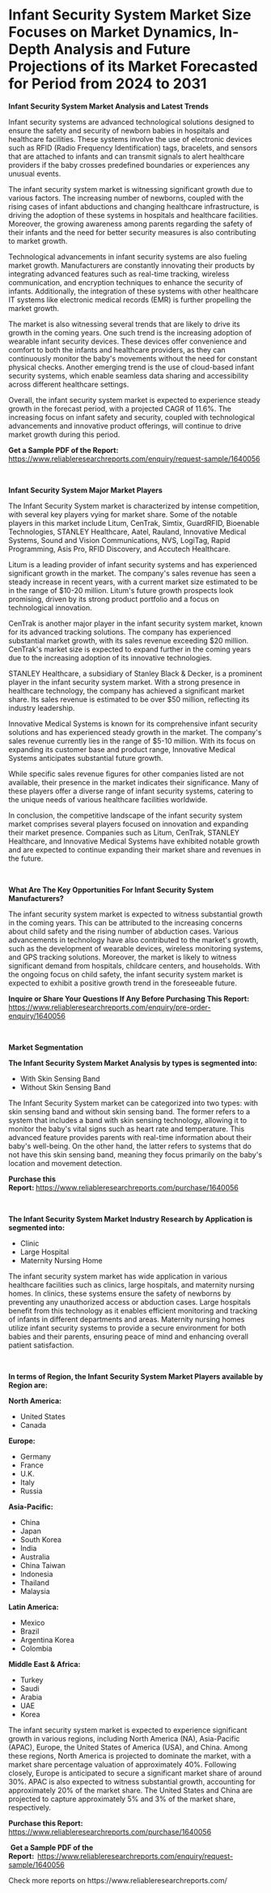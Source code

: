 <p><h1>Infant Security System Market Size Focuses on Market Dynamics, In-Depth Analysis and Future Projections of its Market Forecasted for Period from 2024 to 2031</h1></p><p><strong>Infant Security System Market Analysis and Latest Trends</strong></p>
<p><p>Infant security systems are advanced technological solutions designed to ensure the safety and security of newborn babies in hospitals and healthcare facilities. These systems involve the use of electronic devices such as RFID (Radio Frequency Identification) tags, bracelets, and sensors that are attached to infants and can transmit signals to alert healthcare providers if the baby crosses predefined boundaries or experiences any unusual events.</p><p>The infant security system market is witnessing significant growth due to various factors. The increasing number of newborns, coupled with the rising cases of infant abductions and changing healthcare infrastructure, is driving the adoption of these systems in hospitals and healthcare facilities. Moreover, the growing awareness among parents regarding the safety of their infants and the need for better security measures is also contributing to market growth.</p><p>Technological advancements in infant security systems are also fueling market growth. Manufacturers are constantly innovating their products by integrating advanced features such as real-time tracking, wireless communication, and encryption techniques to enhance the security of infants. Additionally, the integration of these systems with other healthcare IT systems like electronic medical records (EMR) is further propelling the market growth.</p><p>The market is also witnessing several trends that are likely to drive its growth in the coming years. One such trend is the increasing adoption of wearable infant security devices. These devices offer convenience and comfort to both the infants and healthcare providers, as they can continuously monitor the baby's movements without the need for constant physical checks. Another emerging trend is the use of cloud-based infant security systems, which enable seamless data sharing and accessibility across different healthcare settings.</p><p>Overall, the infant security system market is expected to experience steady growth in the forecast period, with a projected CAGR of 11.6%. The increasing focus on infant safety and security, coupled with technological advancements and innovative product offerings, will continue to drive market growth during this period.</p></p>
<p><strong>Get a Sample PDF of the Report:&nbsp;</strong> <a href="https://www.reliableresearchreports.com/enquiry/request-sample/1640056">https://www.reliableresearchreports.com/enquiry/request-sample/1640056</a></p>
<p>&nbsp;</p>
<p><strong>Infant Security System Major Market Players</strong></p>
<p><p>The Infant Security System market is characterized by intense competition, with several key players vying for market share. Some of the notable players in this market include Litum, CenTrak, Simtix, GuardRFID, Bioenable Technologies, STANLEY Healthcare, Aatel, Rauland, Innovative Medical Systems, Sound and Vision Communications, NVS, LogiTag, Rapid Programming, Asis Pro, RFID Discovery, and Accutech Healthcare.</p><p>Litum is a leading provider of infant security systems and has experienced significant growth in the market. The company's sales revenue has seen a steady increase in recent years, with a current market size estimated to be in the range of $10-20 million. Litum's future growth prospects look promising, driven by its strong product portfolio and a focus on technological innovation.</p><p>CenTrak is another major player in the infant security system market, known for its advanced tracking solutions. The company has experienced substantial market growth, with its sales revenue exceeding $20 million. CenTrak's market size is expected to expand further in the coming years due to the increasing adoption of its innovative technologies.</p><p>STANLEY Healthcare, a subsidiary of Stanley Black & Decker, is a prominent player in the infant security system market. With a strong presence in healthcare technology, the company has achieved a significant market share. Its sales revenue is estimated to be over $50 million, reflecting its industry leadership.</p><p>Innovative Medical Systems is known for its comprehensive infant security solutions and has experienced steady growth in the market. The company's sales revenue currently lies in the range of $5-10 million. With its focus on expanding its customer base and product range, Innovative Medical Systems anticipates substantial future growth.</p><p>While specific sales revenue figures for other companies listed are not available, their presence in the market indicates their significance. Many of these players offer a diverse range of infant security systems, catering to the unique needs of various healthcare facilities worldwide.</p><p>In conclusion, the competitive landscape of the infant security system market comprises several players focused on innovation and expanding their market presence. Companies such as Litum, CenTrak, STANLEY Healthcare, and Innovative Medical Systems have exhibited notable growth and are expected to continue expanding their market share and revenues in the future.</p></p>
<p>&nbsp;</p>
<p><strong>What Are The Key Opportunities For Infant Security System Manufacturers?</strong></p>
<p><p>The infant security system market is expected to witness substantial growth in the coming years. This can be attributed to the increasing concerns about child safety and the rising number of abduction cases. Various advancements in technology have also contributed to the market's growth, such as the development of wearable devices, wireless monitoring systems, and GPS tracking solutions. Moreover, the market is likely to witness significant demand from hospitals, childcare centers, and households. With the ongoing focus on child safety, the infant security system market is expected to exhibit a positive growth trend in the foreseeable future.</p></p>
<p><strong>Inquire or Share Your Questions If Any Before Purchasing This Report:</strong> <a href="https://www.reliableresearchreports.com/enquiry/pre-order-enquiry/1640056">https://www.reliableresearchreports.com/enquiry/pre-order-enquiry/1640056</a></p>
<p>&nbsp;</p>
<p><strong>Market Segmentation</strong></p>
<p><strong>The Infant Security System Market Analysis by types is segmented into:</strong></p>
<p><ul><li>With Skin Sensing Band</li><li>Without Skin Sensing Band</li></ul></p>
<p><p>The Infant Security System market can be categorized into two types: with skin sensing band and without skin sensing band. The former refers to a system that includes a band with skin sensing technology, allowing it to monitor the baby's vital signs such as heart rate and temperature. This advanced feature provides parents with real-time information about their baby's well-being. On the other hand, the latter refers to systems that do not have this skin sensing band, meaning they focus primarily on the baby's location and movement detection.</p></p>
<p><strong>Purchase this Report:&nbsp;</strong><a href="https://www.reliableresearchreports.com/purchase/1640056">https://www.reliableresearchreports.com/purchase/1640056</a></p>
<p>&nbsp;</p>
<p><strong>The Infant Security System Market Industry Research by Application is segmented into:</strong></p>
<p><ul><li>Clinic</li><li>Large Hospital</li><li>Maternity Nursing Home</li></ul></p>
<p><p>The infant security system market has wide application in various healthcare facilities such as clinics, large hospitals, and maternity nursing homes. In clinics, these systems ensure the safety of newborns by preventing any unauthorized access or abduction cases. Large hospitals benefit from this technology as it enables efficient monitoring and tracking of infants in different departments and areas. Maternity nursing homes utilize infant security systems to provide a secure environment for both babies and their parents, ensuring peace of mind and enhancing overall patient satisfaction.</p></p>
<p>&nbsp;</p>
<p><strong>In terms of Region, the Infant Security System Market Players available by Region are:</strong></p>
<p>
    <p> <strong> North America: </strong>
        <ul>
            <li>United States</li>
            <li>Canada</li>
        </ul>
        </p> 
    <p> <strong> Europe: </strong>
        <ul>
            <li>Germany</li>
            <li>France</li>
            <li>U.K.</li>
            <li>Italy</li>
            <li>Russia</li>
        </ul>
        </p> 
    <p> <strong> Asia-Pacific: </strong>
        <ul>
            <li>China</li>
            <li>Japan</li>
            <li>South Korea</li>
            <li>India</li>
            <li>Australia</li>
            <li>China Taiwan</li>
            <li>Indonesia</li>
            <li>Thailand</li>
            <li>Malaysia</li>
        </ul>
        </p> 
    <p> <strong> Latin America: </strong>
        <ul>
            <li>Mexico</li>
            <li>Brazil</li>
            <li>Argentina Korea</li>
            <li>Colombia</li>
        </ul>
        </p> 
    <p> <strong> Middle East & Africa: </strong>
        <ul>
            <li>Turkey</li>
            <li>Saudi</li>
            <li>Arabia</li>
            <li>UAE</li>
            <li>Korea</li>
        </ul>
    </p>
    </p>
<p><p>The infant security system market is expected to experience significant growth in various regions, including North America (NA), Asia-Pacific (APAC), Europe, the United States of America (USA), and China. Among these regions, North America is projected to dominate the market, with a market share percentage valuation of approximately 40%. Following closely, Europe is anticipated to secure a significant market share of around 30%. APAC is also expected to witness substantial growth, accounting for approximately 20% of the market share. The United States and China are projected to capture approximately 5% and 3% of the market share, respectively.</p></p>
<p><strong>Purchase this Report: </strong><a href="https://www.reliableresearchreports.com/purchase/1640056">https://www.reliableresearchreports.com/purchase/1640056</a></p>
<p>&nbsp;<strong>Get a Sample PDF of the Report:&nbsp;&nbsp;</strong><a href="https://www.reliableresearchreports.com/enquiry/request-sample/1640056">https://www.reliableresearchreports.com/enquiry/request-sample/1640056</a></p>
<p><strong></strong></p>
<p>Check more reports on https://www.reliableresearchreports.com/</p>